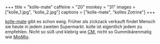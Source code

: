 +++
title = "kolle-mate"
caffeine = "20"
monkey = "31"
images = ["kolle_1.jpg", "kolle_2.jpg"]
captions = ["kolle-mate", "kolles Zotrine"]
+++

[kolle-mate](http://kolle-mate.de/) gibt es schon ewig. Früher als zickzack verkauft findet Mensch sie heute in jedem zweiten Supermarkt. kolle ist eigentlich jedem zu empfehlen. Nicht so süß und klebrig wie [CM](/mate/club.html), nicht so Gummibärenmatig wie [MioMio](/mate/miomio.html).
